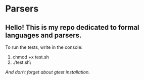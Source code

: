 # Parsers
## Hello! This is my repo dedicated to formal languages and parsers.
To run the tests, write in the console: 
1) chmod +x test.sh 
2) ./test.sh\

*And don't forget about gtest installation.*
